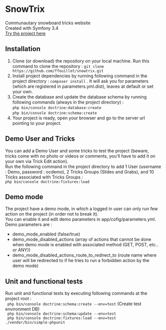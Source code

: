 # SnowTrix

Communautary snowboard tricks website  
Created with Symfony 3.4  
[Try the project here](http://snowtrix.ffouillet.fr)

## Installation
1. Clone (or download) the repository on your local machine. Run this command to clone the repository :  ```git clone https://github.com/ffouillet/snowtrix.git ```
2. Install project dependencies by running following command in the project directory : ```composer install``` . It will ask you for parameters (which are registered in parameters.yml.dist), leaves at default or set your own.
3. Create the database and update the database schema by running following commands (always in the project directory) :   
```php bin/console doctrine:database:create```  
```php bin/console doctrine:schema:create```  
4. Your project is ready, open your browser and go to the server url pointing to your project.

## Demo User and Tricks
You can add a Demo User and some tricks to test the project (beware, tricks come with no photo or videos or comments, you'll have to add it on your own via Trick Edit action).  
Run the following command in the project directory to add 1 User (username : Demo, password : ocdemo), 2 Tricks Groups (Slides and Grabs), and 10 Tricks associated with Tricks Groups :  
``` php bin/console doctrine:fixtures:load ```


## Demo mode
The project have a demo mode, in which a logged in user can only run few action on the project (in order not to break it).  
You can enable it and edit demo parameters in app/cofig/parameters.yml.  
Demo parameters are :  
*  demo_mode_enabled (false/true)
*  demo_mode_disabled_actions (array of actions that cannot be done when demo mode is enabled with associated method (GET, POST, etc.. or ANY))
*  demo_mode_disabled_actions_route_to_redirect_to (route name where user will be redirected to if he tries to run a forbidden action by the demo mode)

## Unit and functional tests
Run unit and functional tests by executing following commands at the project root :  
``` php bin/console doctrine:schema:create --env=test``` (Create test environment DB)  
``` php bin/console doctrine:schema:update --env=test```  
``` php bin/console doctrine:fixtures:load --env=test```  
``` ./vendor/bin/simple-phpunit ```
